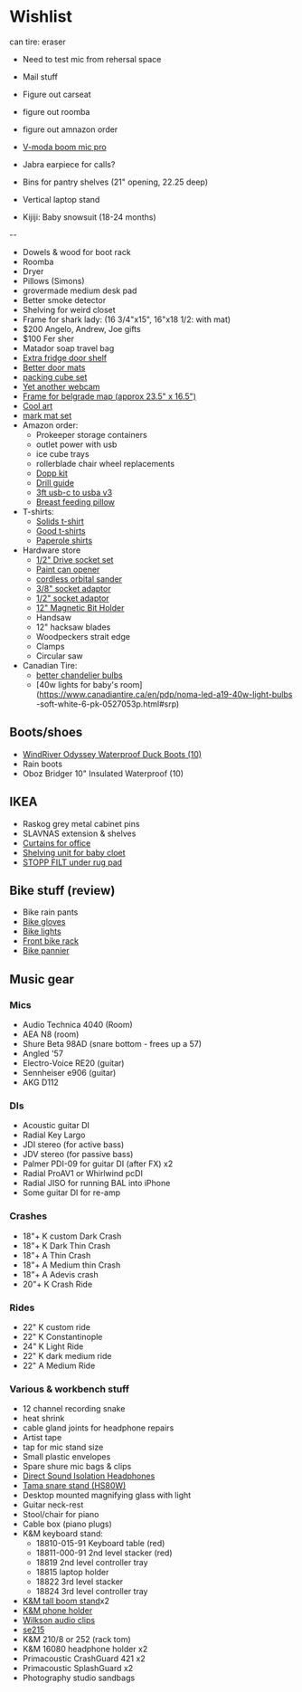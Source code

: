# Wishlist

can tire: eraser


- Need to test mic from rehersal space
- Mail stuff
- Figure out carseat
- figure out roomba
- figure out amnazon order

- [V-moda boom mic pro](https://www.amazon.ca/V-MODA-BoomPro-Microphone-Gaming-Communication/dp/B00BJ17WKK/)
- Jabra earpiece for calls?

- Bins for pantry shelves (21" opening, 22.25 deep)
- Vertical laptop stand

- Kijiji: Baby snowsuit (18-24 months)

--

- Dowels & wood for boot rack
- Roomba
- Dryer
- Pillows (Simons)
- grovermade medium desk pad
- Better smoke detector
- Shelving for weird closet
- Frame for shark lady: (16 3/4"x15", 16"x18 1/2: with mat)
- $200 Angelo, Andrew, Joe gifts
- $100 Fer sher
- Matador soap travel bag
- [Extra fridge door shelf](https://www.reliableparts.ca/product/inv_15152029)
- [Better door mats](https://www.llbean.ca/shop/Waterhog-Mats/506645)
- [packing cube set](https://packhacker.com/travel-gear/category/organizers-and-pouches/packing-cubes/)
- [Yet another webcam](logitech.com/en-ca/product/hd-pro-webcam-c920)
- [Frame for belgrade map (approx 23.5" x 16.5")](https://www.arttoframe.com/23x15-Satin-White-Frame-picture-frame/FRBW26074?page_type=E)
- [Cool art](https://www.concealed-art.com/nes-art)
- [mark mat set](https://www.thepepinshop.com/collections/storage-utility/products/mark-mat-set-jungle-3-markers)
- Amazon order:
  - Prokeeper storage containers
  - outlet power with usb
  - ice cube trays
  - rollerblade chair wheel replacements
  - [Dopp kit](https://www.amazon.com/Dopp-kit-Shaving-Small-Toiletry/dp/B07R9R6VD2/)
  - [Drill guide](https://www.amazon.ca/Milescraft-1318-DrillMate-Drill-Guide/dp/B014A1Z92I)
  - [3ft usb-c to usba v3](https://www.amazon.ca/Anker-Powerline-Durability-Samsung-Nintendo/dp/B01GN0M6NE/)
  - [Breast feeding pillow](https://www.amazon.ca/My-Brest-Friend-Breastfeeding-Natural/dp/B002IID23Y/)
- T-shirts:
  - [Solids t-shirt](https://solids.bandcamp.com/merch)
  - [Good t-shirts](https://us.kowtowclothing.com/)
  - [Paperole shirts](https://www.paperole.com/)
- Hardware store
  - [1/2" Drive socket set](https://www.homedepot.ca/product/dewalt-1-2-inch-drive-combination-impact-socket-set-23-piece-/1001104069)
  - [Paint can opener](https://www.homedepot.ca/product/bennett-paint-can-opener-metal/1000183133)
  - [cordless orbital sander](https://www.homedepot.ca/product/makita-18v-cordless-random-orbit-sander-tool-only-/1000718274)
  - [3/8" socket adaptor](https://www.homedepot.ca/product/milwaukee-tool-1-4-inch-x-3-8-inch-steel-square-socket-adapter/1000741100)
  - [1/2" socket adaptor](https://www.homedepot.ca/product/dewalt-1-4-inch-hex-to-1-2-inch-square-impact-ready-socket-adapter/1000657751)
  - [12" Magnetic Bit Holder](https://www.homedepot.ca/product/milwaukee-tool-shockwave-12-inch-magnetic-bit-tip-holder/1001011002)
  - Handsaw
  - 12" hacksaw blades
  - Woodpeckers strait edge
  - Clamps
  - Circular saw
- Canadian Tire:
  - [better chandelier bulbs](https://www.canadiantire.ca/en/pdp/noma-led-candelabra-40w-light-bulbs-4-pk-0527028p.html#srp)
  - [40w lights for baby's room](https://www.canadiantire.ca/en/pdp/noma-led-a19-40w-light-bulbs -soft-white-6-pk-0527053p.html#srp)

## Boots/shoes

- [WindRiver Odyssey Waterproof Duck Boots (10)](https://www.marks.com/en/windriver-mens-odyssey-waterproof-duck-boots-103219.html)
- Rain boots
- Oboz Bridger 10" Insulated Waterproof (10)

## IKEA

- Raskog grey metal cabinet pins
- SLAVNAS extension & shelves
- [Curtains for office](https://www.ikea.com/ca/en/p/borghild-sheer-curtains-1-pair-white-00291297/)
- [Shelving unit for baby cloet](https://www.ikea.com/ca/en/p/bror-shelving-unit-black-s89276463/)
- [STOPP FILT under rug pad](https://www.ikea.com/ca/en/p/stopp-filt-rug-underlay-with-anti-slip-90132261/)

## Bike stuff (review)

- Bike rain pants
- [Bike gloves](https://www.cyclingweekly.com/group-tests/the-best-winter-cycling-gloves-6216)
- [Bike lights](https://www.cyclingweekly.com/group-tests/cycling-lights-buyers-guide-141811)
- [Front bike rack](https://www.primeauvelo.com/en/journey-dlx-lowrider-front-rack-22171-0011625.html)
- [Bike pannier](https://www.twowheelgear.com/collections/panniers/products/pannier-backpack-convertible-lite-and-plus?variant=31656254963772)

## Music gear

### Mics

- Audio Technica 4040 (Room)
- AEA N8 (room)
- Shure Beta 98AD (snare bottom - frees up a 57)
- Angled '57
- Electro-Voice RE20 (guitar)
- Sennheiser e906 (guitar)
- AKG D112

### DIs

- Acoustic guitar DI
- Radial Key Largo
- JDI stereo (for active bass)
- JDV stereo (for passive bass)
- Palmer PDI-09 for guitar DI (after FX) x2
- Radial ProAV1 or Whirlwind pcDI
- Radial JISO for running BAL into iPhone
- Some guitar DI for re-amp

### Crashes

- 18"+ K custom Dark Crash
- 18"+ K Dark Thin Crash
- 18"+ A Thin Crash
- 18"+ A Medium thin Crash
- 18"+ A Adevis crash
- 20"+ K Crash Ride

### Rides

- 22" K custom ride
- 22" K Constantinople
- 24" K Light Ride
- 22" K dark medium ride
- 22" A Medium Ride

### Various & workbench stuff

- 12 channel recording snake
- heat shrink
- cable gland joints for headphone repairs
- Artist tape
- tap for mic stand size
- Small plastic envelopes
- Spare shure mic bags & clips
- [Direct Sound Isolation Headphones](https://www.extremeheadphones.com/product-page/ex29-plus)
- [Tama snare stand (HS80W)](https://www.timpano-percussion.com/us/pied-de-caisse-claire-tama-roadpro-hs80w.html?id=43102689)
- Desktop mounted magnifying glass with light
- Guitar neck-rest
- Stool/chair for piano
- Cable box (piano plugs)
- K&M keyboard stand:
  - 18810-015-91 Keyboard table (red)
  - 18811-000-91 2nd level stacker (red)
  - 18819 2nd level controller tray
  - 18815 laptop holder
  - 18822 3rd level stacker
  - 18824 3rd level controller tray
- [K&M tall boom stand](http://www.economik.com/km/21021-black/)x2
- [K&M phone holder](https://www.amazon.ca/dp/B00AF65OBE?tag=marcpric08-21)
- [Wilkson audio clips](https://www.soundonsound.com/reviews/wilkinson-audio-mic-clips)
- [se215](https://www.shure.com/en-US/products/earphones/se215)
- K&M 210/8 or 252 (rack tom)
- K&M 16080 headphone holder x2
- Primacoustic CrashGuard 421 x2
- Primacoustic SplashGuard x2
- Photography studio sandbags
